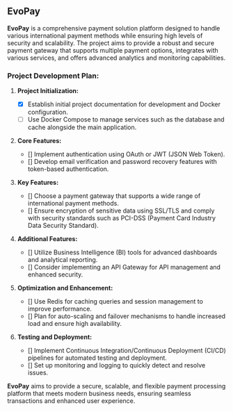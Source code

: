 ## **EvoPay**

**EvoPay** is a comprehensive payment solution platform designed to handle various international payment methods while ensuring high levels of security and scalability. The project aims to provide a robust and secure payment gateway that supports multiple payment options, integrates with various services, and offers advanced analytics and monitoring capabilities.

### Project Development Plan:

1. **Project Initialization:**
   - [X] Establish initial project documentation for development and Docker configuration.
   - [ ] Use Docker Compose to manage services such as the database and cache alongside the main application.

2. **Core Features:**
   - [] Implement authentication using OAuth or JWT (JSON Web Token).
   - [] Develop email verification and password recovery features with token-based authentication.

3. **Key Features:**
   - [] Choose a payment gateway that supports a wide range of international payment methods.
   - [] Ensure encryption of sensitive data using SSL/TLS and comply with security standards such as PCI-DSS (Payment Card Industry Data Security Standard).

4. **Additional Features:**
   - [] Utilize Business Intelligence (BI) tools for advanced dashboards and analytical reporting.
   - [] Consider implementing an API Gateway for API management and enhanced security.

5. **Optimization and Enhancement:**
   - [] Use Redis for caching queries and session management to improve performance.
   - [] Plan for auto-scaling and failover mechanisms to handle increased load and ensure high availability.

6. **Testing and Deployment:**
   - [] Implement Continuous Integration/Continuous Deployment (CI/CD) pipelines for automated testing and deployment.
   - [] Set up monitoring and logging to quickly detect and resolve issues.

**EvoPay** aims to provide a secure, scalable, and flexible payment processing platform that meets modern business needs, ensuring seamless transactions and enhanced user experience.